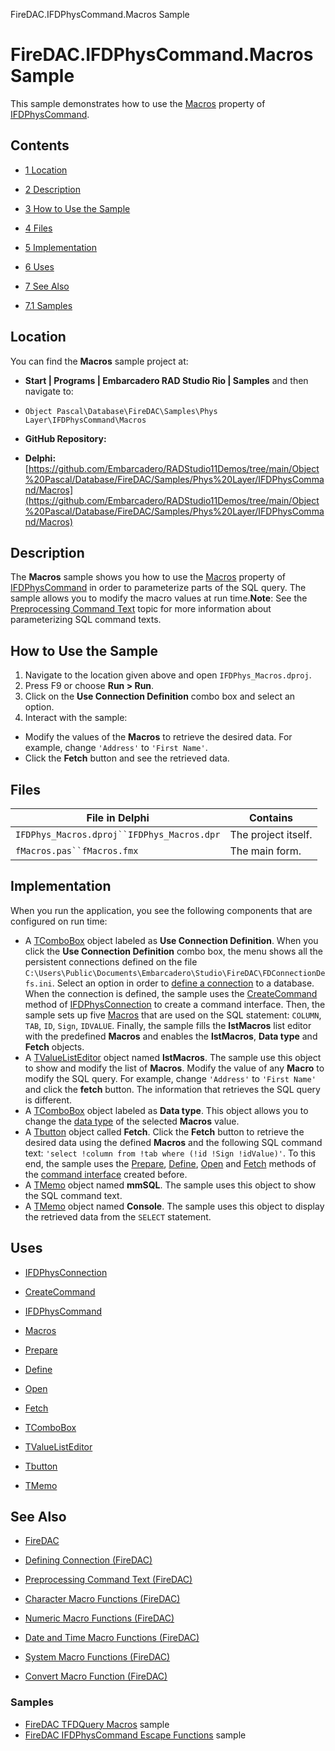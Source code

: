FireDAC.IFDPhysCommand.Macros Sample[]()
# FireDAC.IFDPhysCommand.Macros Sample 


This sample demonstrates how to use the [Macros](http://docwiki.embarcadero.com/Libraries/en/FireDAC.Phys.Intf.IFDPhysCommand.Macros) property of [IFDPhysCommand](http://docwiki.embarcadero.com/Libraries/en/FireDAC.Phys.Intf.IFDPhysCommand).
## Contents



* [1 Location](#Location)
* [2 Description](#Description)
* [3 How to Use the Sample](#How_to_Use_the_Sample)
* [4 Files](#Files)
* [5 Implementation](#Implementation)
* [6 Uses](#Uses)
* [7 See Also](#See_Also)

* [7.1 Samples](#Samples)


## Location 

You can find the **Macros** sample project at:
* **Start | Programs | Embarcadero RAD Studio Rio | Samples** and then navigate to:

* `Object Pascal\Database\FireDAC\Samples\Phys Layer\IFDPhysCommand\Macros`

* **GitHub Repository:**

* **Delphi:**[https://github.com/Embarcadero/RADStudio11Demos/tree/main/Object%20Pascal/Database/FireDAC/Samples/Phys%20Layer/IFDPhysCommand/Macros](https://github.com/Embarcadero/RADStudio11Demos/tree/main/Object%20Pascal/Database/FireDAC/Samples/Phys%20Layer/IFDPhysCommand/Macros)

## Description 

The **Macros** sample shows you how to use the [Macros](http://docwiki.embarcadero.com/Libraries/en/FireDAC.Phys.Intf.IFDPhysCommand.Macros) property of [IFDPhysCommand](http://docwiki.embarcadero.com/Libraries/en/FireDAC.Phys.Intf.IFDPhysCommand) in order to parameterize parts of the SQL query. The sample allows you to modify the macro values at run time.**Note**: See the [Preprocessing Command Text](http://docwiki.embarcadero.com/RADStudio/en/Preprocessing_Command_Text_(FireDAC)) topic for more information about parameterizing SQL command texts. 
## How to Use the Sample 


1.  Navigate to the location given above and open `IFDPhys_Macros.dproj`.
2.  Press F9 or choose **Run > Run**.
3.  Click on the **Use Connection Definition** combo box and select an option.
4.  Interact with the sample:

*  Modify the values of the **Macros** to retrieve the desired data. For example, change `'Address'` to `'First Name'`.
*  Click the **Fetch** button and see the retrieved data.

## Files 



| File in Delphi                             | Contains            |
| ------------------------------------------ | ------------------- |
| `IFDPhys_Macros.dproj``IFDPhys_Macros.dpr` | The project itself. |
| `fMacros.pas``fMacros.fmx`                 | The main form.      |


## Implementation 

When you run the application, you see the following components that are configured on run time:
*  A [TComboBox](http://docwiki.embarcadero.com/Libraries/en/Vcl.StdCtrls.TComboBox) object labeled as **Use Connection Definition**. When you click the **Use Connection Definition** combo box, the menu shows all the persistent connections defined on the file `C:\Users\Public\Documents\Embarcadero\Studio\FireDAC\FDConnectionDefs.ini`. Select an option in order to [define a connection](http://docwiki.embarcadero.com/RADStudio/en/Defining_Connection_(FireDAC)) to a database. When the connection is defined, the sample uses the [CreateCommand](http://docwiki.embarcadero.com/Libraries/en/FireDAC.Phys.Intf.IFDPhysConnection.CreateCommand) method of [IFDPhysConnection](http://docwiki.embarcadero.com/Libraries/en/FireDAC.Phys.Intf.IFDPhysConnection) to create a command interface. Then, the sample sets up five [Macros](http://docwiki.embarcadero.com/Libraries/en/FireDAC.Phys.Intf.IFDPhysCommand.Macros) that are used on the SQL statement: `COLUMN`, `TAB`, `ID`, `Sign`, `IDVALUE`. Finally, the sample fills the **lstMacros** list editor with the predefined **Macros** and enables the **lstMacros**, **Data type** and **Fetch** objects.
*  A [TValueListEditor](http://docwiki.embarcadero.com/Libraries/en/Vcl.ValEdit.TValueListEditor) object named **lstMacros**. The sample use this object to show and modify the list of **Macros**. Modify the value of any **Macro** to modify the SQL query. For example, change `'Address'` to `'First Name'` and click the **fetch** button. The information that retrieves the SQL query is different.
*  A [TComboBox](http://docwiki.embarcadero.com/Libraries/en/Vcl.StdCtrls.TComboBox) object labeled as **Data type**. This object allows you to change the [data type](http://docwiki.embarcadero.com/Libraries/en/FireDAC.Stan.Param.TFDMacroDataType) of the selected **Macros** value.
*  A [Tbutton](http://docwiki.embarcadero.com/Libraries/en/Vcl.StdCtrls.TButton) object called **Fetch**. Click the **Fetch** button to retrieve the desired data using the defined **Macros** and the following SQL command text: `'select !column from !tab where (!id !Sign !idValue)'`. To this end, the sample uses the [Prepare](http://docwiki.embarcadero.com/Libraries/en/FireDAC.Phys.Intf.IFDPhysCommand.Prepare), [Define](http://docwiki.embarcadero.com/Libraries/en/FireDAC.Phys.Intf.IFDPhysCommand.Define), [Open](http://docwiki.embarcadero.com/Libraries/en/FireDAC.Phys.Intf.IFDPhysCommand.Open) and [Fetch](http://docwiki.embarcadero.com/Libraries/en/FireDAC.Phys.Intf.IFDPhysCommand.Fetch) methods of the [command interface](http://docwiki.embarcadero.com/Libraries/en/FireDAC.Phys.Intf.IFDPhysCommand) created before.
*  A [TMemo](http://docwiki.embarcadero.com/Libraries/en/Vcl.StdCtrls.TMemo) object named **mmSQL**. The sample uses this object to show the SQL command text.
*  A [TMemo](http://docwiki.embarcadero.com/Libraries/en/Vcl.StdCtrls.TMemo) object named **Console**. The sample uses this object to display the retrieved data from the `SELECT` statement.

## Uses 


* [IFDPhysConnection](http://docwiki.embarcadero.com/Libraries/en/FireDAC.Phys.Intf.IFDPhysConnection)

* [CreateCommand](http://docwiki.embarcadero.com/Libraries/en/FireDAC.Phys.Intf.IFDPhysConnection.CreateCommand)

* [IFDPhysCommand](http://docwiki.embarcadero.com/Libraries/en/FireDAC.Phys.Intf.IFDPhysCommand)

* [Macros](http://docwiki.embarcadero.com/Libraries/en/FireDAC.Phys.Intf.IFDPhysCommand.Macros)
* [Prepare](http://docwiki.embarcadero.com/Libraries/en/FireDAC.Phys.Intf.IFDPhysCommand.Prepare)
* [Define](http://docwiki.embarcadero.com/Libraries/en/FireDAC.Phys.Intf.IFDPhysCommand.Define)
* [Open](http://docwiki.embarcadero.com/Libraries/en/FireDAC.Phys.Intf.IFDPhysCommand.Open)
* [Fetch](http://docwiki.embarcadero.com/Libraries/en/FireDAC.Phys.Intf.IFDPhysCommand.Fetch)

* [TComboBox](http://docwiki.embarcadero.com/Libraries/en/Vcl.StdCtrls.TComboBox)
* [TValueListEditor](http://docwiki.embarcadero.com/Libraries/en/Vcl.ValEdit.TValueListEditor)
* [Tbutton](http://docwiki.embarcadero.com/Libraries/en/Vcl.StdCtrls.TButton)
* [TMemo](http://docwiki.embarcadero.com/Libraries/en/Vcl.StdCtrls.TMemo)

## See Also 


* [FireDAC](http://docwiki.embarcadero.com/RADStudio/en/FireDAC)
* [Defining Connection (FireDAC)](http://docwiki.embarcadero.com/RADStudio/en/Defining_Connection_(FireDAC))
* [Preprocessing Command Text (FireDAC)](http://docwiki.embarcadero.com/RADStudio/en/Preprocessing_Command_Text_(FireDAC))

* [Character Macro Functions (FireDAC)](http://docwiki.embarcadero.com/RADStudio/en/Character_Macro_Functions_(FireDAC))
* [Numeric Macro Functions (FireDAC)](http://docwiki.embarcadero.com/RADStudio/en/Numeric_Macro_Functions_(FireDAC))
* [Date and Time Macro Functions (FireDAC)](http://docwiki.embarcadero.com/RADStudio/en/Date_and_Time_Macro_Functions_(FireDAC))
* [System Macro Functions (FireDAC)](http://docwiki.embarcadero.com/RADStudio/en/System_Macro_Functions_(FireDAC))
* [Convert Macro Function (FireDAC)](http://docwiki.embarcadero.com/RADStudio/en/Convert_Macro_Function_(FireDAC))

### Samples 


* [FireDAC TFDQuery Macros](http://docwiki.embarcadero.com/CodeExamples/en/FireDAC.TFDQuery.Macros_Sample) sample
* [FireDAC IFDPhysCommand Escape Functions](http://docwiki.embarcadero.com/CodeExamples/en/FireDAC.IFDPhysCommand.EscapeFunctions_Sample) sample





